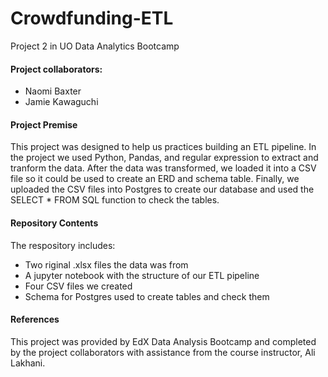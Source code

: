 # Crowdfunding-ETL
Project 2 in UO Data Analytics Bootcamp
#### Project collaborators:
- Naomi Baxter
- Jamie Kawaguchi



#### Project Premise 

This project was designed to help us practices building an ETL pipeline. In the project we used Python, Pandas, and regular expression to extract and tranform the data. After the data was transformed, we loaded it into a CSV file so it could be used to create an ERD and schema table. Finally, we uploaded the CSV files into Postgres to create our database and used the SELECT * FROM SQL function to check the tables. 

#### Repository Contents

The respository includes: 
- Two riginal .xlsx files the data was from
- A jupyter notebook with the structure of our ETL pipeline
- Four CSV files we created
- Schema for Postgres used to create tables and check them

#### References

This project was provided by EdX Data Analysis Bootcamp and completed by the project collaborators with assistance from the course instructor, Ali Lakhani.
